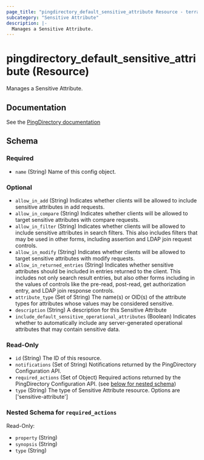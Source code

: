 ```yaml
---
page_title: "pingdirectory_default_sensitive_attribute Resource - terraform-provider-pingdirectory"
subcategory: "Sensitive Attribute"
description: |-
  Manages a Sensitive Attribute.
---
```


# pingdirectory_default_sensitive_attribute (Resource)

Manages a Sensitive Attribute.



## Documentation
See the [PingDirectory documentation](https://docs.pingidentity.com/r/en-us/pingdirectory-93/pd_ds_config_sensitive_attriutes)

<!-- schema generated by tfplugindocs -->
## Schema

### Required

- `name` (String) Name of this config object.

### Optional

- `allow_in_add` (String) Indicates whether clients will be allowed to include sensitive attributes in add requests.
- `allow_in_compare` (String) Indicates whether clients will be allowed to target sensitive attributes with compare requests.
- `allow_in_filter` (String) Indicates whether clients will be allowed to include sensitive attributes in search filters. This also includes filters that may be used in other forms, including assertion and LDAP join request controls.
- `allow_in_modify` (String) Indicates whether clients will be allowed to target sensitive attributes with modify requests.
- `allow_in_returned_entries` (String) Indicates whether sensitive attributes should be included in entries returned to the client. This includes not only search result entries, but also other forms including in the values of controls like the pre-read, post-read, get authorization entry, and LDAP join response controls.
- `attribute_type` (Set of String) The name(s) or OID(s) of the attribute types for attributes whose values may be considered sensitive.
- `description` (String) A description for this Sensitive Attribute
- `include_default_sensitive_operational_attributes` (Boolean) Indicates whether to automatically include any server-generated operational attributes that may contain sensitive data.

### Read-Only

- `id` (String) The ID of this resource.
- `notifications` (Set of String) Notifications returned by the PingDirectory Configuration API.
- `required_actions` (Set of Object) Required actions returned by the PingDirectory Configuration API. (see [below for nested schema](#nestedatt--required_actions))
- `type` (String) The type of Sensitive Attribute resource. Options are ['sensitive-attribute']

<a id="nestedatt--required_actions"></a>
### Nested Schema for `required_actions`

Read-Only:

- `property` (String)
- `synopsis` (String)
- `type` (String)



